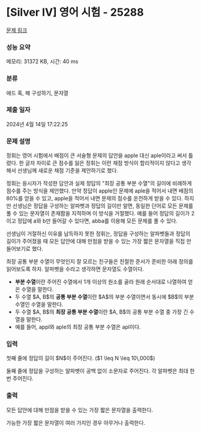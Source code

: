 # [Silver IV] 영어 시험 - 25288 

[문제 링크](https://www.acmicpc.net/problem/25288) 

### 성능 요약

메모리: 31372 KB, 시간: 40 ms

### 분류

애드 혹, 해 구성하기, 문자열

### 제출 일자

2024년 4월 14일 17:22:25

### 문제 설명

<p>정휘는 영어 시험에서 배점이 큰 서술형 문제의 답안을 apple 대신 aple이라고 써서 틀렸다. 한 글자 차이로 큰 점수를 잃은 정휘는 이런 채점 방식이 합리적이지 않다고 생각해서 선생님께 새로운 채점 기준을 제안하기로 했다.</p>

<p>정휘는 응시자가 작성한 답안과 실제 정답의 "최장 공통 부분 수열"의 길이에 비례하게 점수를 주는 방식을 제안했다. 만약 정답이 apple인 문제에 aple을 적어서 내면 배점의 80%를 얻을 수 있고, apple을 적어서 내면 문제의 점수를 온전하게 받을 수 있다. 하지만 선생님은 정답을 구성하는 알파벳과 정답의 길이만 알면, 동일한 단어로 모든 문제를 풀 수 있는 문자열이 존재함을 지적하며 이 방식을 거절했다. 예를 들어 정답의 길이가 2이고 정답에 a와 b만 들어갈 수 있다면, abba를 이용해 모든 문제를 풀 수 있다.</p>

<p>선생님이 거절하신 이유를 납득하지 못한 정휘는, 정답을 구성하는 알파벳들과 정답의 길이가 주어졌을 때 모든 답안에 대해 만점을 받을 수 있는 가장 짧은 문자열을 직접 만들어보기로 했다.</p>

<p>최장 공통 부분 수열이 무엇인지 잘 모르는 친구들은 친절한 준서가 준비한 아래 정의를 읽어보도록 하자. 알파벳을 수라고 생각하면 문자열도 수열이다.</p>

<ul>
	<li><strong>부분 수열</strong>이란 주어진 수열에서 1개 이상의 원소를 골라 원래 순서대로 나열하여 얻은 수열을 말한다.</li>
	<li>두 수열 $A, B$의 <strong>공통 부분 수열</strong>이란 $A$의 부분 수열이면서 동시에 $B$의 부분 수열인 수열을 말한다.</li>
	<li>두 수열 $A, B$의 <strong>최장 공통 부분 수열</strong>이란 $A, B$의 공통 부분 수열 중 가장 긴 수열을 말한다.</li>
	<li>예를 들어, appl와 aple의 최장 공통 부분 수열은 apl이다.</li>
</ul>

### 입력 

 <p>첫째 줄에 정답의 길이 $N$이 주어진다. ($1 \leq N \leq 10\,000$)</p>

<p>둘째 줄에 정답을 구성하는 알파벳이 공백 없이 소문자로 주어진다. 각 알파벳은 최대 한 번 주어진다.</p>

### 출력 

 <p>모든 답안에 대해 만점을 받을 수 있는 가장 짧은 문자열을 출력한다.</p>

<p>가능한 가장 짧은 문자열이 여러 가지인 경우 아무거나 출력한다.</p>


